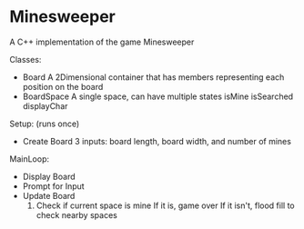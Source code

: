 # Minesweeper

A C++ implementation of the game Minesweeper


Classes:
- Board
	A 2Dimensional container that has members representing each position on the board
- BoardSpace
	A single space, can have multiple states
		isMine
		isSearched
		displayChar

Setup: (runs once)
- Create Board
	3 inputs: board length, board width, and number of mines

MainLoop:
- Display Board
- Prompt for Input
- Update Board
	1. Check if current space is mine
		If it is, game over
		If it isn't, flood fill to check nearby spaces
